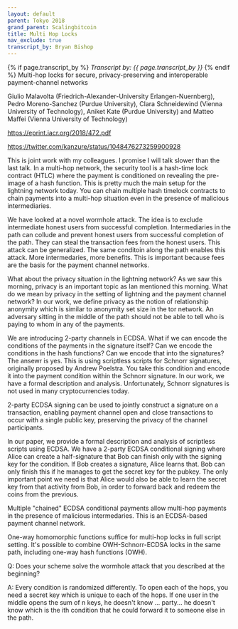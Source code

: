 ```yaml
---
layout: default
parent: Tokyo 2018
grand_parent: Scalingbitcoin
title: Multi Hop Locks
nav_exclude: true
transcript_by: Bryan Bishop
---
```


{% if page.transcript_by %} <i>Transcript by:
{{ page.transcript_by }}</i> {% endif %} Multi-hop locks for secure,
privacy-preserving and interoperable payment-channel networks

Giulio Malavolta (Friedrich-Alexander-University Erlangen-Nuernberg),
Pedro Moreno-Sanchez (Purdue University), Clara Schneidewind (Vienna
University of Technology), Aniket Kate (Purdue University) and Matteo
Maffei (Vienna University of Technology)

<https://eprint.iacr.org/2018/472.pdf>

<https://twitter.com/kanzure/status/1048476273259900928>

This is joint work with my colleagues. I promise I will talk slower than
the last talk. In a multi-hop network, the security tool is a hash-time
lock contract (HTLC) where the payment is conditioned on revealing the
pre-image of a hash function. This is pretty much the main setup for the
lightning network today. You can chain multiple hash timelock contracts
to chain payments into a multi-hop situation even in the presence of
malicious intermediaries.

We have looked at a novel wormhole attack. The idea is to exclude
intermediate honest users from successful completion. Intermediaries in
the path can collude and prevent honest users from successful completion
of the path. They can steal the transaction fees from the honest users.
This attack can be generalized. The same conditoin along the path
enables this attack. More intermedaries, more benefits. This is
important because fees are the basis for the payment channel networks.

What about the privacy situation in the lightning network? As we saw
this morning, privacy is an important topic as Ian mentioned this
morning. What do we mean by privacy in the setting of lightning and the
payment channel network? In our work, we define privacy as the notion of
relationship anonymity which is similar to anonymity set size in the tor
network. An adversary sitting in the middle of the path should not be
able to tell who is paying to whom in any of the payments.

We are introducing 2-party channels in ECDSA. What if we can encode the
conditions of the payments in the signature itself? Can we encode the
conditions in the hash functions? Can we encode that into the
signatures? The ansewr is yes. This is using scriptless scripts for
Schnorr signatures, originally proposed by Andrew Poelstra. You take
this condition and encode it into the payment condition within the
Schnorr signature. In our work, we have a formal description and
analysis. Unfortunately, Schnorr signatures is not used in many
cryptocurrencies today.

2-party ECDSA signing can be used to jointly construct a signature on a
transaction, enabling payment channel open and close transactions to
occur with a single public key, preserving the privacy of the channel
participants.

In our paper, we provide a formal description and analysis of scriptless
scripts using ECDSA. We have a 2-party ECDSA conditional signing where
Alice can create a half-signature that Bob can finish only with the
signing key for the condition. If Bob creates a signature, Alice learns
that. Bob can only finish this if he manages to get the secret key for
the pubkey. The only important point we need is that Alice would also be
able to learn the secret key from that activity from Bob, in order to
forward back and redeem the coins from the previous.

Multiple "chained" ECDSA conditional payments allow multi-hop payments
in the presence of malicious intermedaries. This is an ECDSA-based
payment channel network.

One-way homomorphic functions suffice for multi-hop locks in full script
setting. It's possible to combine OWH-Schnorr-ECDSA locks in the same
path, including one-way hash functions (OWH).

Q: Does your scheme solve the wormhole attack that you described at the
beginning?

A: Every condition is randomized differently. To open each of the hops,
you need a secret key which is unique to each of the hops. If one user
in the middle opens the sum of n keys, he doesn't know ... party... he
doesn't know which is the ith condition that he could forward it to
someone else in the path.
